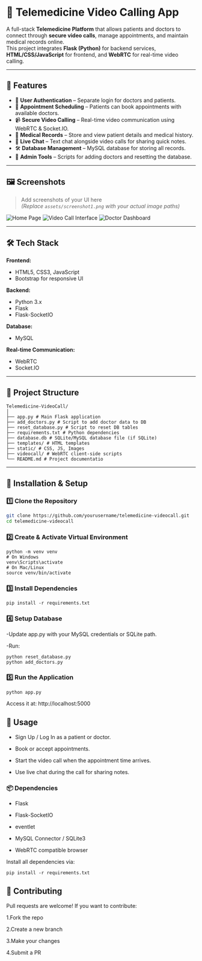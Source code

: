 # 🏥 Telemedicine Video Calling App

A full-stack **Telemedicine Platform** that allows patients and doctors to connect through **secure video calls**, manage appointments, and maintain medical records online.  
This project integrates **Flask (Python)** for backend services, **HTML/CSS/JavaScript** for frontend, and **WebRTC** for real-time video calling.

---

## 📌 Features

- 🔐 **User Authentication** – Separate login for doctors and patients.
- 📅 **Appointment Scheduling** – Patients can book appointments with available doctors.
- 📹 **Secure Video Calling** – Real-time video communication using WebRTC & Socket.IO.
- 📄 **Medical Records** – Store and view patient details and medical history.
- 📢 **Live Chat** – Text chat alongside video calls for sharing quick notes.
- 🛠 **Database Management** – MySQL database for storing all records.
- 🔄 **Admin Tools** – Scripts for adding doctors and resetting the database.

---

## 🖼 Screenshots

> Add screenshots of your UI here  
> *(Replace `assets/screenshot1.png` with your actual image paths)*

![Home Page](assets/screenshot1.png)
![Video Call Interface](assets/screenshot2.png)
![Doctor Dashboard](assets/screenshot3.png)

---

## 🛠 Tech Stack

**Frontend:**
- HTML5, CSS3, JavaScript
- Bootstrap for responsive UI

**Backend:**
- Python 3.x
- Flask
- Flask-SocketIO

**Database:**
- MySQL

**Real-time Communication:**
- WebRTC
- Socket.IO

---

## 📂 Project Structure
```
Telemedicine-VideoCall/
│
├── app.py # Main Flask application
├── add_doctors.py # Script to add doctor data to DB
├── reset_database.py # Script to reset DB tables
├── requirements.txt # Python dependencies
├── database.db # SQLite/MySQL database file (if SQLite)
├── templates/ # HTML templates
├── static/ # CSS, JS, Images
├── videocall/ # WebRTC client-side scripts
└── README.md # Project documentatio
```

---

## 🚀 Installation & Setup

### 1️⃣ Clone the Repository
```bash
git clone https://github.com/yourusername/telemedicine-videocall.git
cd telemedicine-videocall
```
### 2️⃣ Create & Activate Virtual Environment
```
python -m venv venv
# On Windows
venv\Scripts\activate
# On Mac/Linux
source venv/bin/activate
```
### 3️⃣ Install Dependencies
```
pip install -r requirements.txt
```
### 4️⃣ Setup Database
-Update app.py with your MySQL credentials or SQLite path.

-Run:

```
python reset_database.py
python add_doctors.py
```
### 5️⃣ Run the Application
```
python app.py
```
Access it at: http://localhost:5000


## 🎯 Usage
- Sign Up / Log In as a patient or doctor.

- Book or accept appointments.

- Start the video call when the appointment time arrives.

- Use live chat during the call for sharing notes.

### 📦 Dependencies
- Flask

- Flask-SocketIO

- eventlet

- MySQL Connector / SQLite3

- WebRTC compatible browser

Install all dependencies via:

```
pip install -r requirements.txt
```
## 🤝 Contributing
Pull requests are welcome!
If you want to contribute:

1.Fork the repo

2.Create a new branch

3.Make your changes

4.Submit a PR
